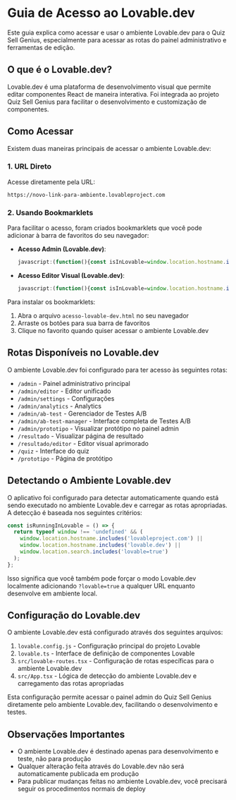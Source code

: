 # Guia de Acesso ao Lovable.dev

Este guia explica como acessar e usar o ambiente Lovable.dev para o Quiz Sell Genius, especialmente para acessar as rotas do painel administrativo e ferramentas de edição.

## O que é o Lovable.dev?

Lovable.dev é uma plataforma de desenvolvimento visual que permite editar componentes React de maneira interativa. Foi integrada ao projeto Quiz Sell Genius para facilitar o desenvolvimento e customização de componentes.

## Como Acessar

Existem duas maneiras principais de acessar o ambiente Lovable.dev:

### 1. URL Direto

Acesse diretamente pela URL:
```
https://novo-link-para-ambiente.lovableproject.com
```

### 2. Usando Bookmarklets

Para facilitar o acesso, foram criados bookmarklets que você pode adicionar à barra de favoritos do seu navegador:

- **Acesso Admin (Lovable.dev)**:
  ```javascript
  javascript:(function(){const isInLovable=window.location.hostname.includes('lovableproject.com')||window.location.hostname.includes('lovable.dev');if(isInLovable){window.location.href=window.location.origin+'/admin';return;}const lovableUrl='https://novo-link-para-ambiente.lovableproject.com/admin';window.open(lovableUrl,'_blank');})()
  ```

- **Acesso Editor Visual (Lovable.dev)**:
  ```javascript
  javascript:(function(){const isInLovable=window.location.hostname.includes('lovableproject.com')||window.location.hostname.includes('lovable.dev');if(isInLovable){window.location.href=window.location.origin+'/resultado/editor';return;}const lovableUrl='https://novo-link-para-ambiente.lovableproject.com/resultado/editor';window.open(lovableUrl,'_blank');})()
  ```

Para instalar os bookmarklets:
1. Abra o arquivo `acesso-lovable-dev.html` no seu navegador
2. Arraste os botões para sua barra de favoritos
3. Clique no favorito quando quiser acessar o ambiente Lovable.dev

## Rotas Disponíveis no Lovable.dev

O ambiente Lovable.dev foi configurado para ter acesso às seguintes rotas:

- `/admin` - Painel administrativo principal
- `/admin/editor` - Editor unificado
- `/admin/settings` - Configurações
- `/admin/analytics` - Analytics
- `/admin/ab-test` - Gerenciador de Testes A/B
- `/admin/ab-test-manager` - Interface completa de Testes A/B
- `/admin/prototipo` - Visualizar protótipo no painel admin
- `/resultado` - Visualizar página de resultado
- `/resultado/editor` - Editor visual aprimorado
- `/quiz` - Interface do quiz
- `/prototipo` - Página de protótipo

## Detectando o Ambiente Lovable.dev

O aplicativo foi configurado para detectar automaticamente quando está sendo executado no ambiente Lovable.dev e carregar as rotas apropriadas. A detecção é baseada nos seguintes critérios:

```javascript
const isRunningInLovable = () => {
  return typeof window !== 'undefined' && (
    window.location.hostname.includes('lovableproject.com') || 
    window.location.hostname.includes('lovable.dev') ||
    window.location.search.includes('lovable=true')
  );
};
```

Isso significa que você também pode forçar o modo Lovable.dev localmente adicionando `?lovable=true` a qualquer URL enquanto desenvolve em ambiente local.

## Configuração do Lovable.dev

O ambiente Lovable.dev está configurado através dos seguintes arquivos:

1. `lovable.config.js` - Configuração principal do projeto Lovable
2. `lovable.ts` - Interface de definição de componentes Lovable
3. `src/lovable-routes.tsx` - Configuração de rotas específicas para o ambiente Lovable.dev
4. `src/App.tsx` - Lógica de detecção do ambiente Lovable.dev e carregamento das rotas apropriadas

Esta configuração permite acessar o painel admin do Quiz Sell Genius diretamente pelo ambiente Lovable.dev, facilitando o desenvolvimento e testes.

## Observações Importantes

- O ambiente Lovable.dev é destinado apenas para desenvolvimento e teste, não para produção
- Qualquer alteração feita através do Lovable.dev não será automaticamente publicada em produção
- Para publicar mudanças feitas no ambiente Lovable.dev, você precisará seguir os procedimentos normais de deploy
